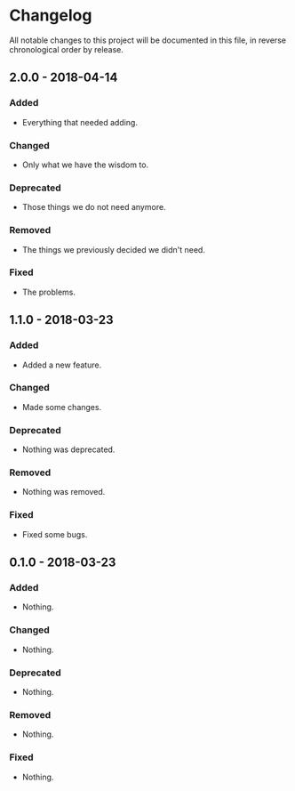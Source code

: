 # Changelog

All notable changes to this project will be documented in this file, in reverse chronological order by release.

## 2.0.0 - 2018-04-14

### Added

- Everything that needed adding.

### Changed

- Only what we have the wisdom to.

### Deprecated

- Those things we do not need anymore.

### Removed

- The things we previously decided we didn't need.

### Fixed

- The problems.

## 1.1.0 - 2018-03-23

### Added

- Added a new feature.

### Changed

- Made some changes.

### Deprecated

- Nothing was deprecated.

### Removed

- Nothing was removed.

### Fixed

- Fixed some bugs.

## 0.1.0 - 2018-03-23

### Added

- Nothing.

### Changed

- Nothing.

### Deprecated

- Nothing.

### Removed

- Nothing.

### Fixed

- Nothing.
